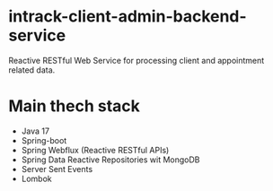 # intrack-client-admin-backend-service
Reactive RESTful Web Service for processing client and appointment related data.

# Main thech stack

* Java 17
* Spring-boot
* Spring Webflux (Reactive RESTful APIs)
* Spring Data Reactive Repositories wit MongoDB
* Server Sent Events 
* Lombok
